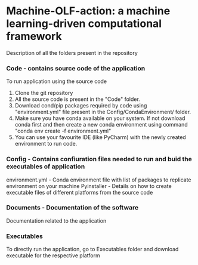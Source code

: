# Machine-OLF-action: a machine learning-driven computational framework

Description of all the folders present in the repository

### Code - contains source code of the application
To run application using the source code
1) Clone the git repository
2) All the source code is present in the "Code" folder.
3) Download cond/pip packages required by code using "environment.yml" file present in the Config/CondaEnvironment/ folder.
4) Make sure you have conda available on your system. If not download conda first and then create a new conda environment using command "conda env create -f environment.yml"
5) You can use your favourite IDE (like PyCharm) with the newly created environment to run code.

### Config - Contains confiuration files needed to run and buid the executables of application
environment.yml - Conda environment file with list of packages to replicate environment on your machine
Pyinstaller - Details on how to create executable files of different platforms from the source code

### Documents - Documentation of the software
Documentation related to the application

### Executables
To directly run the application, go to Executables folder and download executable for the respective platform

